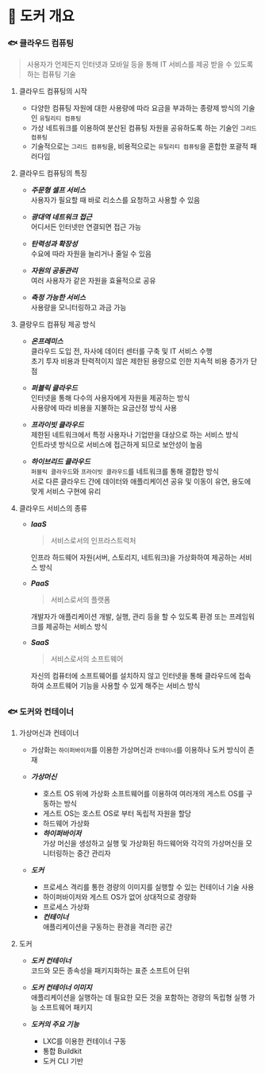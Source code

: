 # 🐋 도커 개요
### 🐟 클라우드 컴퓨팅
> 사용자가 언제든지 인터넷과 모바일 등을 통해 IT 서비스를 제공 받을 수 있도록 하는 컴퓨팅 기술  

1. 클라우드 컴퓨팅의 시작
    - 다양한 컴퓨팅 자원에 대한 사용량에 따라 요금을 부과하는 종량제 방식의 기술인 `유틸리티 컴퓨팅`
    - 가상 네트워크를 이용하여 분산된 컴퓨팅 자원을 공유하도록 하는 기술인 `그리드 컴퓨팅`
    - 기술적으로는 `그리드 컴퓨팅`을, 비용적으로는 `유틸리티 컴퓨팅`을 혼합한 포괄적 패러다임

2. 클라우드 컴퓨팅의 특징
    - ***주문형 셀프 서비스***  
        사용자가 필요할 때 바로 리소스를 요청하고 사용할 수 있음  

    - ***광대역 네트워크 접근***  
        어디서든 인터넷만 연결되면 접근 가능  

    - ***탄력성과 확장성***  
        수요에 따라 자원을 늘리거나 줄일 수 있음  

    - ***자원의 공동관리***  
        여러 사용자가 같은 자원을 효율적으로 공유  

    - ***측정 가능한 서비스***  
        사용량을 모니터링하고 과금 가능  
3. 클랑우드 컴퓨팅 제공 방식
    - ***온프레미스***  
        클라우드 도입 전, 자사에 데이터 센터를 구축 및 IT 서비스 수행  
        초기 투자 비용과 탄력적이지 않은 제한된 용량으로 인한 지속적 비용 증가가 단점
    
    - ***퍼블릭 클라우드***  
        인터넷을 통해 다수의 사용자에게 자원을 제공하는 방식  
        사용량에 따라 비용을 지불하는 요금산정 방식 사용
    
    - ***프라이빗 클라우드***  
        제한된 네트워크에서 특정 사용자나 기업만을 대상으로 하는 서비스 방식  
        인트라넷 방식으로 서비스에 접근하게 되므로 보안성이 높음
    
    - ***하이브리드 클라우드***  
        `퍼블릭 클라우드`와 `프라이빗 클라우드`를 네트워크를 통해 결합한 방식  
        서로 다른 클라우드 간에 데이터와 애플리케이션 공유 및 이동이 유연, 용도에 맞게 서비스 구현에 유리

4. 클라우드 서비스의 종류
    - ***IaaS***  
        > 서비스로서의 인프라스트럭처  
        
        인프라 하드웨어 자원(서버, 스토리지, 네트워크)을 가상화하여 제공하는 서비스 방식
    
    - ***PaaS***  
        > 서비스로서의 플랫폼

        개발자가 애플리케이션 개발, 실행, 관리 등을 할 수 있도록 환경 또는 프레임워크를 제공하는 서비스 방식

    - ***SaaS***  
        > 서비스로서의 소프트웨어

        자신의 컴퓨터에 소프트웨어를 설치하지 않고 인터넷을 통해 클라우드에 접속하여 소프트웨어 기능을 사용할 수 있게 해주는 서비스 방식

##
### 🐟 도커와 컨테이너
1. 가상머신과 컨테이너  
    - 가상화는 `하이퍼바이저`를 이용한 가상머신과 `컨테이너`를 이용하나 도커 방식이 존재
    - ***가상머신***  
        - 호스트 OS 위에 가상화 소프트웨어를 이용하여 여러개의 게스트 OS를 구동하는 방식  
        - 게스트 OS는 호스트 OS로 부터 독립적 자원을 할당
        - 하드웨어 가상화
        - ***하이퍼바이저***  
            가상 머신을 생성하고 실행 및 가상화된 하드웨어와 각각의 가상머신을 모니터링하는 중간 관리자
    
    - ***도커***
        - 프로세스 격리를 통한 경량의 이미지를 실행할 수 있는 컨테이너 기술 사용
        - 하이퍼바이저와 게스트 OS가 없어 상대적으로 경량화
        - 프로세스 가상화
        - ***컨테이너***  
            애플리케이션을 구동하는 환경을 격리한 공간

2. 도커
    - ***도커 컨테이너***  
        코드와 모든 종속성을 패키지화하는 표준 소프트어 단위
    
    - ***도커 컨테이너 이미지***  
        애플리케이션을 실행하는 데 필요한 모든 것을 포함하는 경량의 독립형 실행 가능 소프트웨어 패키지
    
    - ***도커의 주요 기능***
        - LXC를 이용한 컨테이너 구동
        - 통합 Buildkit
        - 도커 CLI 기반